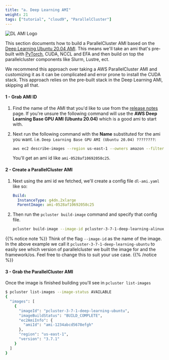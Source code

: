 ```yaml
---
title: "a. Deep Learning AMI"
weight: 21
tags: ["tutorial", "cloud9", "ParallelCluster"]
---
```


![DL AMI Logo](/images/01-getting-started/dlami.jpeg)

This section documents how to build a ParallelCluster AMI based on the [Deep Learning Ubuntu 20.04 AMI](https://aws.amazon.com/releasenotes/aws-deep-learning-base-gpu-ami-ubuntu-20-04/). This means we'll take an ami that's pre-built with [PyTorch](https://docs.aws.amazon.com/dlami/latest/devguide/tutorial-pytorch.html), CUDA, NCCL and EFA and then build on top the parallelcluster components like Slurm, Lustre, ect.

We recommend this approach over taking a AWS ParallelCluster AMI and customizing it as it can be complicated and error prone to install the CUDA stack. This approach relies on the pre-built stack in the Deep Learning AMI, skipping all that.

#### 1 - Grab AMI ID

1. Find the name of the AMI that you'd like to use from the [release notes](https://docs.aws.amazon.com/dlami/latest/devguide/appendix-ami-release-notes.html) page. If you're unsure the following command will use the **AWS Deep Learning Base GPU AMI (Ubuntu 20.04)** which is a good ami to start with.

2. Next run the following command with the **Name** substituted for the ami you want. i.e. `Deep Learning Base GPU AMI (Ubuntu 20.04) ????????`:

    ```bash
    aws ec2 describe-images --region us-east-1 --owners amazon --filters 'Name=name,Values=Deep Learning Base GPU AMI (Ubuntu 20.04) ????????' 'Name=state,Values=available' --query 'reverse(sort_by(Images, &CreationDate))[:1].ImageId' --output text
    ```

    You'll get an ami id like `ami-0528af10692058c25`.

#### 2 - Create a ParallelCluster AMI

1. Next using the ami id we fetched, we'll create a config file `dl-ami.yaml` like so:

    ```yaml
    Build:
      InstanceType: g4dn.2xlarge
      ParentImage: ami-0528af10692058c25
    ```

2. Then run the `pcluster build-image` command and specify that config file.

    ```bash
    pcluster build-image --image-id pcluster-3-7-1-deep-learning-alinux2 -c dl-ami.yaml
    ```

{{% notice note %}}
Think of the flag `--image-id` as the name of the image. In the above example we call it `pcluster-3-7-1-deep-learning-ubuntu` to easily see which version of parallelcluster we built the image for and the framework/os. Feel free to change this to suit your use case.
{{% /notice %}}

#### 3 - Grab the ParallelCluster AMI

Once the image is finished building you'll see in `pcluster list-images`

```bash
$ pcluster list-images --image-status AVAILABLE
{
  "images": [
    {
      "imageId": "pcluster-3-7-1-deep-learning-ubuntu",
      "imageBuildStatus": "BUILD_COMPLETE",
      "ec2AmiInfo": {
        "amiId": "ami-1234abcd5678efgh"
      },
      "region": "us-east-1",
      "version": "3.7.1"
    }
  ]
}
```
